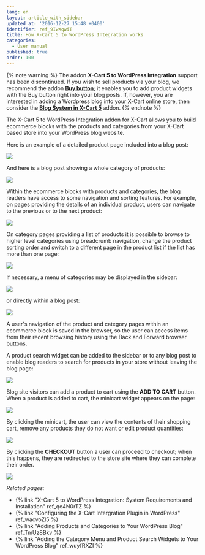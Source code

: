 ```yaml
---
lang: en
layout: article_with_sidebar
updated_at: '2016-12-27 15:48 +0400'
identifier: ref_9IwXqwiT
title: How X-Cart 5 to WordPress Integration works
categories:
  - User manual
published: true
order: 100
---
```

{% note warning %} 
The addon **X-Cart 5 to WordPress Integration** support has been discontinued. If you wish to sell products via your blog, we recommend the addon **[Buy button](https://market.x-cart.com/addons/buy-button.html "X-Cart 5 to WordPress Integration")**; it enables you to add product widgets with the Buy button right into your blog posts. If, however, you are interested in adding a Wordpress blog into your X-Cart online store, then consider the **[Blog System in X-Cart 5](https://market.x-cart.com/addons/blog-system-in-xcart-5.html "X-Cart 5 to WordPress Integration")** addon. 
{% endnote %}

The X-Cart 5 to WordPress Integration addon for X-Cart allows you to build ecommerce blocks with the products and categories from your X-Cart based store into your WordPress blog website.

Here is an example of a detailed product page included into a blog post:

![]({{site.baseurl}}/attachments/8750580/8719399.png)

And here is a blog post showing a whole category of products:

![]({{site.baseurl}}/attachments/8750580/8719401.png)

Within the ecommerce blocks with products and categories, the blog readers have access to some navigation and sorting features. For example, on pages providing the details of an individual product, users can navigate to the previous or to the next product:

![]({{site.baseurl}}/attachments/8750580/8719402.png)

On category pages providing a list of products it is possible to browse to higher level categories using breadcrumb navigation, change the product sorting order and switch to a different page in the product list if the list has more than one page:

![]({{site.baseurl}}/attachments/8750580/8719403.png)

If necessary, a menu of categories may be displayed in the sidebar:

![]({{site.baseurl}}/attachments/8750580/8719406.png)

or directly within a blog post:

![]({{site.baseurl}}/attachments/8750580/8719404.png)

A user's navigation of the product and category pages within an ecommerce block is saved in the browser, so the user can access items from their recent browsing history using the Back and Forward browser buttons.

A product search widget can be added to the sidebar or to any blog post to enable blog readers to search for products in your store without leaving the blog page:

![]({{site.baseurl}}/attachments/8750580/8719409.png)

Blog site visitors can add a product to cart using the **ADD TO CART** button. When a product is added to cart, the minicart widget appears on the page:

![]({{site.baseurl}}/attachments/8750580/8719400.png)

By clicking the minicart, the user can view the contents of their shopping cart, remove any products they do not want or edit product quantities:

![]({{site.baseurl}}/attachments/8750580/8719410.png)

By clicking the **CHECKOUT** button a user can proceed to checkout; when this happens, they are redirected to the store site where they can complete their order.

![]({{site.baseurl}}/attachments/8750580/8719411.png)

_Related pages:_

*   {% link "X-Cart 5 to WordPress Integration: System Requirements and Installation" ref_qe4N0rTZ %}
*   {% link "Configuring the X-Cart Intergration Plugin in WordPress" ref_wacvoZl5 %}
*   {% link "Adding Products and Categories to Your WordPress Blog" ref_TmUz8Bkv %}
*   {% link "Adding the Category Menu and Product Search Widgets to Your WordPress Blog" ref_wuyfRXZI %}
